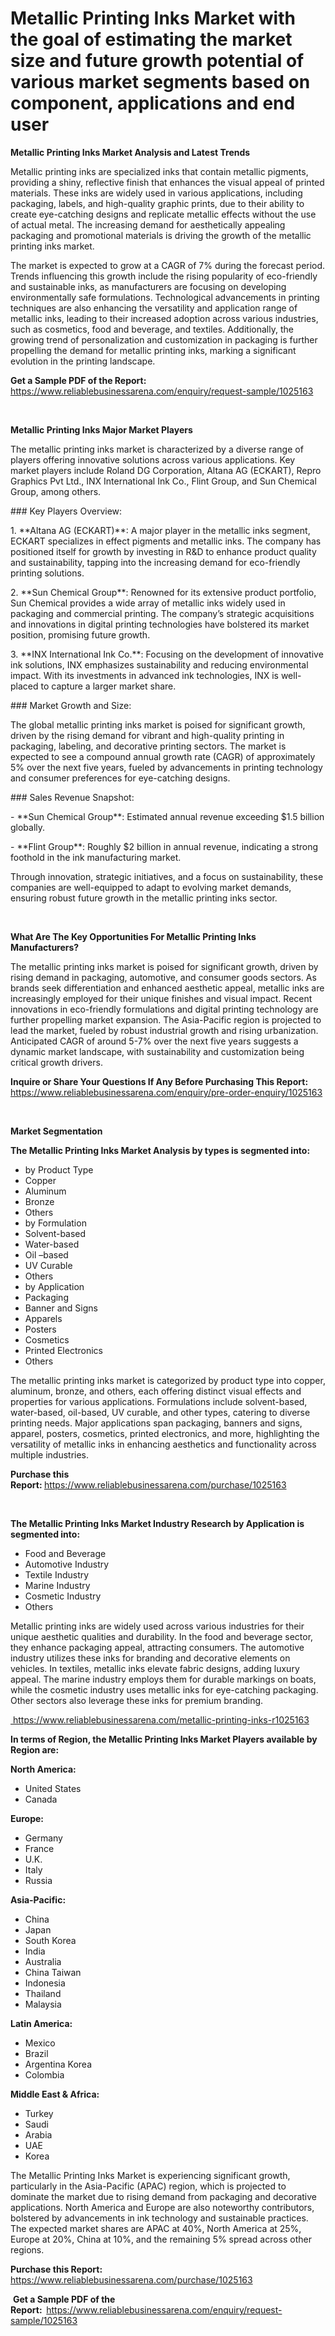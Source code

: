 <p><h1>Metallic Printing Inks Market with the goal of estimating the market size and future growth potential of various market segments based on component, applications and end user</h1></p><p><strong>Metallic Printing Inks Market Analysis and Latest Trends</strong></p>
<p><p>Metallic printing inks are specialized inks that contain metallic pigments, providing a shiny, reflective finish that enhances the visual appeal of printed materials. These inks are widely used in various applications, including packaging, labels, and high-quality graphic prints, due to their ability to create eye-catching designs and replicate metallic effects without the use of actual metal. The increasing demand for aesthetically appealing packaging and promotional materials is driving the growth of the metallic printing inks market.</p><p>The market is expected to grow at a CAGR of 7% during the forecast period. Trends influencing this growth include the rising popularity of eco-friendly and sustainable inks, as manufacturers are focusing on developing environmentally safe formulations. Technological advancements in printing techniques are also enhancing the versatility and application range of metallic inks, leading to their increased adoption across various industries, such as cosmetics, food and beverage, and textiles. Additionally, the growing trend of personalization and customization in packaging is further propelling the demand for metallic printing inks, marking a significant evolution in the printing landscape.</p></p>
<p><strong>Get a Sample PDF of the Report:&nbsp;</strong> <a href="https://www.reliablebusinessarena.com/enquiry/request-sample/1025163?utm_campaign=3438&utm_medium=2&utm_source=Github&utm_content=ia&utm_term=17042025&utm_id=metallic-printing-inks">https://www.reliablebusinessarena.com/enquiry/request-sample/1025163</a></p>
<p>&nbsp;</p>
<p><strong>Metallic Printing Inks Major Market Players</strong></p>
<p><p>The metallic printing inks market is characterized by a diverse range of players offering innovative solutions across various applications. Key market players include Roland DG Corporation, Altana AG (ECKART), Repro Graphics Pvt Ltd., INX International Ink Co., Flint Group, and Sun Chemical Group, among others. </p><p>### Key Players Overview:</p><p>1. **Altana AG (ECKART)**: A major player in the metallic inks segment, ECKART specializes in effect pigments and metallic inks. The company has positioned itself for growth by investing in R&D to enhance product quality and sustainability, tapping into the increasing demand for eco-friendly printing solutions.</p><p>2. **Sun Chemical Group**: Renowned for its extensive product portfolio, Sun Chemical provides a wide array of metallic inks widely used in packaging and commercial printing. The company’s strategic acquisitions and innovations in digital printing technologies have bolstered its market position, promising future growth.</p><p>3. **INX International Ink Co.**: Focusing on the development of innovative ink solutions, INX emphasizes sustainability and reducing environmental impact. With its investments in advanced ink technologies, INX is well-placed to capture a larger market share.</p><p>### Market Growth and Size:</p><p>The global metallic printing inks market is poised for significant growth, driven by the rising demand for vibrant and high-quality printing in packaging, labeling, and decorative printing sectors. The market is expected to see a compound annual growth rate (CAGR) of approximately 5% over the next five years, fueled by advancements in printing technology and consumer preferences for eye-catching designs.</p><p>### Sales Revenue Snapshot:</p><p>- **Sun Chemical Group**: Estimated annual revenue exceeding $1.5 billion globally.</p><p>- **Flint Group**: Roughly $2 billion in annual revenue, indicating a strong foothold in the ink manufacturing market.</p><p>Through innovation, strategic initiatives, and a focus on sustainability, these companies are well-equipped to adapt to evolving market demands, ensuring robust future growth in the metallic printing inks sector.</p></p>
<p>&nbsp;</p>
<p><strong>What Are The Key Opportunities For Metallic Printing Inks Manufacturers?</strong></p>
<p><p>The metallic printing inks market is poised for significant growth, driven by rising demand in packaging, automotive, and consumer goods sectors. As brands seek differentiation and enhanced aesthetic appeal, metallic inks are increasingly employed for their unique finishes and visual impact. Recent innovations in eco-friendly formulations and digital printing technology are further propelling market expansion. The Asia-Pacific region is projected to lead the market, fueled by robust industrial growth and rising urbanization. Anticipated CAGR of around 5-7% over the next five years suggests a dynamic market landscape, with sustainability and customization being critical growth drivers.</p></p>
<p><strong>Inquire or Share Your Questions If Any Before Purchasing This Report:</strong> <a href="https://www.reliablebusinessarena.com/enquiry/pre-order-enquiry/1025163?utm_campaign=3438&utm_medium=2&utm_source=Github&utm_content=ia&utm_term=17042025&utm_id=metallic-printing-inks">https://www.reliablebusinessarena.com/enquiry/pre-order-enquiry/1025163</a></p>
<p>&nbsp;</p>
<p><strong>Market Segmentation</strong></p>
<p><strong>The Metallic Printing Inks Market Analysis by types is segmented into:</strong></p>
<p><ul><li>by Product Type</li><li>Copper</li><li>Aluminum</li><li>Bronze</li><li>Others</li><li>by Formulation</li><li>Solvent-based</li><li>Water-based</li><li>Oil –based</li><li>UV Curable</li><li>Others</li><li>by Application</li><li>Packaging</li><li>Banner and Signs</li><li>Apparels</li><li>Posters</li><li>Cosmetics</li><li>Printed Electronics</li><li>Others</li></ul></p>
<p><p>The metallic printing inks market is categorized by product type into copper, aluminum, bronze, and others, each offering distinct visual effects and properties for various applications. Formulations include solvent-based, water-based, oil-based, UV curable, and other types, catering to diverse printing needs. Major applications span packaging, banners and signs, apparel, posters, cosmetics, printed electronics, and more, highlighting the versatility of metallic inks in enhancing aesthetics and functionality across multiple industries.</p></p>
<p><strong>Purchase this Report:&nbsp;</strong><a href="https://www.reliablebusinessarena.com/purchase/1025163?utm_campaign=3438&utm_medium=2&utm_source=Github&utm_content=ia&utm_term=17042025&utm_id=metallic-printing-inks">https://www.reliablebusinessarena.com/purchase/1025163</a></p>
<p>&nbsp;</p>
<p><strong>The Metallic Printing Inks Market Industry Research by Application is segmented into:</strong></p>
<p><ul><li>Food and Beverage</li><li>Automotive Industry</li><li>Textile Industry</li><li>Marine Industry</li><li>Cosmetic Industry</li><li>Others</li></ul></p>
<p><p>Metallic printing inks are widely used across various industries for their unique aesthetic qualities and durability. In the food and beverage sector, they enhance packaging appeal, attracting consumers. The automotive industry utilizes these inks for branding and decorative elements on vehicles. In textiles, metallic inks elevate fabric designs, adding luxury appeal. The marine industry employs them for durable markings on boats, while the cosmetic industry uses metallic inks for eye-catching packaging. Other sectors also leverage these inks for premium branding.</p></p>
<p><a href="https://www.reliablebusinessarena.com/metallic-printing-inks-r1025163?utm_campaign=3438&utm_medium=2&utm_source=Github&utm_content=ia&utm_term=17042025&utm_id=metallic-printing-inks">&nbsp;https://www.reliablebusinessarena.com/metallic-printing-inks-r1025163</a></p>
<p><strong>In terms of Region, the Metallic Printing Inks Market Players available by Region are:</strong></p>
<p>
    <p> <strong> North America: </strong>
        <ul>
            <li>United States</li>
            <li>Canada</li>
        </ul>
        </p> 
    <p> <strong> Europe: </strong>
        <ul>
            <li>Germany</li>
            <li>France</li>
            <li>U.K.</li>
            <li>Italy</li>
            <li>Russia</li>
        </ul>
        </p> 
    <p> <strong> Asia-Pacific: </strong>
        <ul>
            <li>China</li>
            <li>Japan</li>
            <li>South Korea</li>
            <li>India</li>
            <li>Australia</li>
            <li>China Taiwan</li>
            <li>Indonesia</li>
            <li>Thailand</li>
            <li>Malaysia</li>
        </ul>
        </p> 
    <p> <strong> Latin America: </strong>
        <ul>
            <li>Mexico</li>
            <li>Brazil</li>
            <li>Argentina Korea</li>
            <li>Colombia</li>
        </ul>
        </p> 
    <p> <strong> Middle East & Africa: </strong>
        <ul>
            <li>Turkey</li>
            <li>Saudi</li>
            <li>Arabia</li>
            <li>UAE</li>
            <li>Korea</li>
        </ul>
    </p>
    </p>
<p><p>The Metallic Printing Inks Market is experiencing significant growth, particularly in the Asia-Pacific (APAC) region, which is projected to dominate the market due to rising demand from packaging and decorative applications. North America and Europe are also noteworthy contributors, bolstered by advancements in ink technology and sustainable practices. The expected market shares are APAC at 40%, North America at 25%, Europe at 20%, China at 10%, and the remaining 5% spread across other regions.</p></p>
<p><strong>Purchase this Report: </strong><a href="https://www.reliablebusinessarena.com/purchase/1025163?utm_campaign=3438&utm_medium=2&utm_source=Github&utm_content=ia&utm_term=17042025&utm_id=metallic-printing-inks">https://www.reliablebusinessarena.com/purchase/1025163</a></p>
<p>&nbsp;<strong>Get a Sample PDF of the Report:&nbsp;&nbsp;</strong><a href="https://www.reliablebusinessarena.com/enquiry/request-sample/1025163?utm_campaign=3438&utm_medium=2&utm_source=Github&utm_content=ia&utm_term=17042025&utm_id=metallic-printing-inks">https://www.reliablebusinessarena.com/enquiry/request-sample/1025163</a></p>
<p><strong></strong></p>
<p><p></p><p></p><p></p></p>